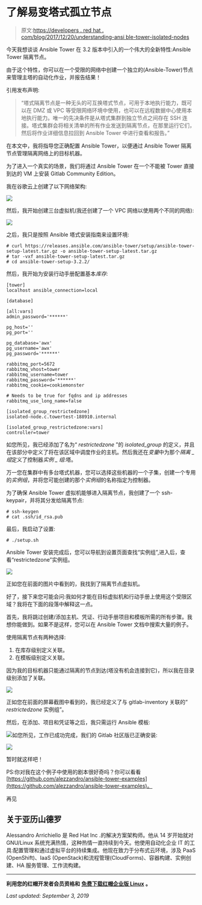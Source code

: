 # 了解易变塔式孤立节点

> 原文:[https://developers . red hat . com/blog/2017/12/20/understanding-ansi ble-tower-isolated-nodes](https://developers.redhat.com/blog/2017/12/20/understanding-ansible-tower-isolated-nodes)

今天我想谈谈 Ansible Tower 在 3.2 版本中引入的一个伟大的全新特性:Ansible Tower 隔离节点。

由于这个特性，你可以在一个受限的网络中创建一个独立的(Ansible-Tower)节点来管理主塔的自动化作业，并报告结果！

引用发布声明:

> “塔式隔离节点是一种无头的可互换塔式节点，可用于本地执行能力，既可以在 DMZ 或 VPC 等受限网络环境中使用，也可以在远程数据中心使用本地执行能力。唯一的先决条件是从塔式集群到独立节点之间存在 SSH 连接。塔式集群会将相关清单的所有作业发送到隔离节点，在那里运行它们，然后将作业详细信息拉回到 Ansible Tower 中进行查看和报告。”

在本文中，我将指导您正确配置 Ansible Tower，以便通过 Ansible Tower 隔离节点管理隔离网络上的目标机器。

为了进入一个真实的场景，我们将通过 Ansible Tower 在一个不能被 Tower 直接到达的 VM 上安装 Gitlab Community Edition。

我在谷歌云上创建了以下网络架构:

![](../Images/f16377007fe7b80c1dda7571f7ef01aa.png)

然后，我开始创建三台虚拟机(我还创建了一个 VPC 网络以使用两个不同的网络):

![](../Images/e0cafaabaacc35c7e155493ec5788ffa.png)

之后，我只是按照 Ansible 塔式安装指南来设置环境:

```
# curl https://releases.ansible.com/ansible-tower/setup/ansible-tower-setup-latest.tar.gz -o ansible-tower-setup-latest.tar.gz 
# tar -vxf ansible-tower-setup-latest.tar.gz 
# cd ansible-tower-setup-3.2.2/
```

然后，我开始为安装行动手册配置基本*库存*:

```
[tower]
localhost ansible_connection=local

[database]

[all:vars]
admin_password='******'

pg_host=''
pg_port=''

pg_database='awx'
pg_username='awx'
pg_password='******'

rabbitmq_port=5672
rabbitmq_vhost=tower
rabbitmq_username=tower
rabbitmq_password='******'
rabbitmq_cookie=cookiemonster

# Needs to be true for fqdns and ip addresses
rabbitmq_use_long_name=false

[isolated_group_restrictedzone]
isolated-node.c.towertest-188910.internal

[isolated_group_restrictedzone:vars]
controller=tower
```

如您所见，我已经添加了名为“ *restrictedzone* ”的 *isolated_group* 的定义，并且在该部分中定义了将在该区域中调度作业的主机。然后我还在*变量*中为那个*隔离 _ 组*定义了控制器*实例 _ 组*:塔。

万一您在集群中有多台塔式机器，您可以选择这些机器的一个子集，创建一个专用的*实例组*，并将您可能创建的那个*实例组*的名称指定为控制器。

为了确保 Ansible Tower 虚拟机能够进入隔离节点，我创建了一个 ssh-keypair，并将其分发给隔离节点:

```
# ssh-keygen
# cat .ssh/id_rsa.pub
```

最后，我启动了设置:

```
# ./setup.sh
```

Ansible Tower 安装完成后，您可以导航到设置页面查找“实例组”,进入后，查看“restrictedzone”实例组。

![](../Images/dc932afbeb471c5e2ba6ac8d0ad67c2c.png)

正如您在前面的图片中看到的，我找到了隔离节点虚拟机。

好了，接下来您可能会问:我如何才能在目标虚拟机和行动手册上使用这个受限区域？我将在下面的段落中解释这一点。

首先，我将跳过创建/添加主机、凭证、行动手册项目和模板所需的所有步骤。我想你能做到。如果不是这样，您可以在 Ansible Tower 文档中搜索大量的例子。

使用隔离节点有两种选择:

1.  在库存级别定义关联。
2.  在模板级别定义关联。

因为我的目标机器只能通过隔离的节点到达(塔没有机会连接到它)，所以我在目录级别添加了关联。

![](../Images/d1a57836acf4eb40982affa1af206030.png)

正如您在前面的屏幕截图中看到的，我已经定义了与 gitlab-inventory 关联的“ *restrictedzone* 实例组”。

然后，在添加、项目和凭证等之后，我只需运行 Ansible 模板:

![](../Images/8b499cae89d9329e280fe7809d137fb5.png)如您所见，工作已成功完成，我们的 Gitlab 社区版已正确安装:

![](../Images/f27365f1c9c6f7a45290907c5e1c6b00.png)

暂时就这样吧！

PS:你对我在这个例子中使用的剧本很好奇吗？你可以看看[https://github.com/alezzandro/ansible-tower-examples](https://github.com/alezzandro/ansible-tower-examples)。

再见

## 关于亚历山德罗

Alessandro Arrichiello 是 Red Hat Inc .的解决方案架构师。他从 14 岁开始就对 GNU/Linux 系统充满热情，这种热情一直持续到今天。他使用自动化企业 IT 的工具:配置管理和通过虚拟平台的持续集成。他现在致力于分布式云环境，涉及 PaaS (OpenShift)、IaaS (OpenStack)和流程管理(CloudForms)、容器构建、实例创建、HA 服务管理、工作流构建。

* * *

**利用您的红帽开发者会员资格和** [**免费下载红帽企业版 Linux**](http://developers.redhat.com/products/rhel/download/) **。**

*Last updated: September 3, 2019*